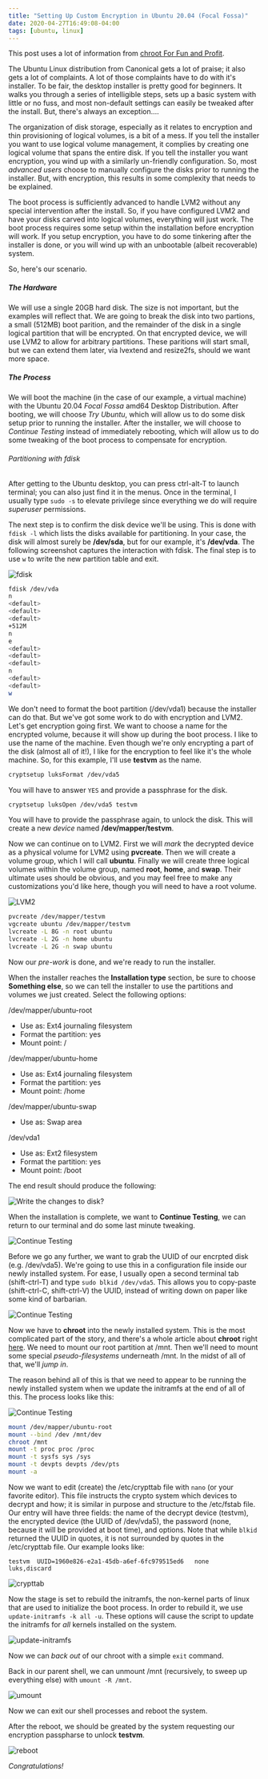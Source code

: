 ```yaml
---
title: "Setting Up Custom Encryption in Ubuntu 20.04 (Focal Fossa)"
date: 2020-04-27T16:49:08-04:00
tags: [ubuntu, linux]
---
```


This post uses a lot of information from [chroot For Fun and Profit](/posts/chroot_for_fun_and_profit/).

The Ubuntu Linux distribution from Canonical gets a lot of praise; it also gets a lot of complaints. A lot of those complaints have to do with it's installer. To be fair, the desktop installer is pretty good for beginners. It walks you through a series of intelligible steps, sets up a basic system with little or no fuss, and most non-default settings can easily be tweaked after the install. But, there's always an exception....

The organization of disk storage, especially as it relates to encryption and thin provisioning of logical volumes, is a bit of a mess. If you tell the installer you want to use logical volume management, it complies by creating one logical volume that spans the entire disk. If you tell the installer you want encryption, you wind up with a similarly un-friendly configuration. So, most _advanced users_ choose to manually configure the disks prior to running the installer. But, with encryption, this results in some complexity that needs to be explained.

The boot process is sufficiently advanced to handle LVM2 without any special intervention after the install. So, if you have configured LVM2 and have your disks carved into logical volumes, everything will just work. The boot process requires some setup within the installation before encryption will work. If you setup encryption, you have to do some tinkering after the installer is done, or you will wind up with an unbootable (albeit recoverable) system.

So, here's our scenario.

##### The Hardware

We will use a single 20GB hard disk. The size is not important, but the examples will reflect that. We are going to break the disk into two partions, a small (512MB) boot parition, and the remainder of the disk in a single logical partition that will be encrypted. On that encrypted device, we will use LVM2 to allow for arbitrary partitions. These paritions will start small, but we can extend them later, via lvextend and resize2fs, should we want more space.

##### The Process

We will boot the machine (in the case of our example, a virtual machine) with the Ubuntu 20.04 _Focal Fossa_ amd64 Desktop Distribution. After booting, we will choose _Try Ubuntu_, which will allow us to do some disk setup prior to running the installer. After the installer, we will choose to _Continue Testing_ instead of immediately rebooting, which will allow us to do some tweaking of the boot process to compensate for encryption.

###### Partitioning with fdisk

After getting to the Ubuntu desktop, you can press ctrl-alt-T to launch terminal; you can also just find it in the menus. Once in the terminal, I usually type `sudo -s` to elevate privilege since everything we do will require _superuser_  permissions.

The next step is to confirm the disk device we'll be using. This is done with `fdisk -l` which lists the disks available for partitioning. In your case, the disk will almost surely be **/dev/sda**, but for our example, it's **/dev/vda**. The following screenshot captures the interaction with fdisk. The final step is to use `w` to write the new partition table and exit.

![fdisk](/img/encryption_screenshot_1.png)

```bash
fdisk /dev/vda
n
<default>
<default>
<default>
+512M
n
e
<default>
<default>
<default>
n
<default>
<default>
w
```

We don't need to format the boot partition (/dev/vda1) because the installer can do that. But we've got some work to do with encryption and LVM2. Let's get encryption going first. We want to choose a name for the encrypted volume, because it will show up during the boot process. I like to use the name of the machine. Even though we're only encrypting a part of the disk (almost all of it!), I like for the encryption to feel like it's the whole machine. So, for this example, I'll use **testvm** as the name.

```bash
cryptsetup luksFormat /dev/vda5
```

You will have to answer `YES` and provide a passphrase for the disk.

```bash
cryptsetup luksOpen /dev/vda5 testvm
```

You will have to provide the passphrase again, to unlock the disk. This will create a new _device_ named **/dev/mapper/testvm**.

Now we can continue on to LVM2. First we will _mark_ the decrypted device as a physical volume for LVM2 using **pvcreate**. Then we will create a volume group, which I will call **ubuntu**. Finally we will create three logical volumes within the volume group, named **root**, **home**, and **swap**. Their ultimate uses should be obvious, and you may feel free to make any customizations you'd like here, though you will need to have a root volume.

![LVM2](/img/encryption_screenshot_2.png)

```bash
pvcreate /dev/mapper/testvm
vgcreate ubuntu /dev/mapper/testvm
lvcreate -L 8G -n root ubuntu
lvcreate -L 2G -n home ubuntu
lvcreate -L 2G -n swap ubuntu
```

Now our _pre-work_ is done, and we're ready to run the installer.

When the installer reaches the **Installation type** section, be sure to choose **Something else**, so we can tell the installer to use the partitions and volumes we just created. Select the following options:

/dev/mapper/ubuntu-root
* Use as: Ext4 journaling filesystem
* Format the partition: yes
* Mount point: /

/dev/mapper/ubuntu-home
* Use as: Ext4 journaling filesystem
* Format the partition: yes
* Mount point: /home

/dev/mapper/ubuntu-swap
* Use as: Swap area

/dev/vda1
* Use as: Ext2 filesystem
* Format the partition: yes
* Mount point: /boot

The end result should produce the following:

![Write the changes to disk?](/img/encryption_screenshot_3.png)

When the installation is complete, we want to **Continue Testing**, we can return to our terminal and do some last minute tweaking.

![Continue Testing](/img/encryption_screenshot_4.png)

Before we go any further, we want to grab the UUID of our encrpted disk (e.g. /dev/vda5). We're going to use this in a configuration file inside our newly installed system. For ease, I usually open a second terminal tab (shift-ctrl-T) and type `sudo blkid /dev/vda5`. This allows you to copy-paste (shift-ctrl-C, shift-ctrl-V) the UUID, instead of writing down on paper like some kind of barbarian.

![Continue Testing](/img/encryption_screenshot_5.png)

Now we have to **chroot** into the newly installed system. This is the most complicated part of the story, and there's a whole article about **chroot** right [here](/posts/chroot_for_fun_and_profit). We need to mount our root partition at /mnt. Then we'll need to mount some special _pseudo-filesystems_ underneath /mnt. In the midst of all of that, we'll _jump in_.

The reason behind all of this is that we need to appear to be running the newly installed system when we update the initramfs at the end of all of this. The process looks like this:

![Continue Testing](/img/encryption_screenshot_6.png)

```bash
mount /dev/mapper/ubuntu-root
mount --bind /dev /mnt/dev
chroot /mnt
mount -t proc proc /proc
mount -t sysfs sys /sys
mount -t devpts devpts /dev/pts
mount -a
```

Now we want to edit (create) the /etc/crypttab file with `nano` (or your favorite editor). This file instructs the crypto system which devices to decrypt and how; it is similar in purpose and structure to the /etc/fstab file. Our entry will have three fields: the name of the decrypt device (testvm), the encrypted device (the UUID of /dev/vda5), the password (none, because it will be provided at boot time), and options. Note that while `blkid` returned the UUID in quotes, it is not surrounded by quotes in the /etc/crypttab file.  Our example looks like:

```file
testvm  UUID=1960e826-e2a1-45db-a6ef-6fc979515ed6   none    luks,discard
```

![crypttab](/img/encryption_screenshot_7.png)

Now the stage is set to rebuild the initramfs, the non-kernel parts of linux that are used to initialize the boot process. In order to rebuild it, we use `update-initramfs -k all -u`. These options will cause the script to update the initramfs for _all_ kernels installed on the system.

![update-initramfs](/img/encryption_screenshot_8.png)

Now we can _back out_ of our chroot with a simple `exit` command.

Back in our parent shell, we can unmount /mnt (recursively, to sweep up everything else) with `umount -R /mnt`.

![umount](/img/encryption_screenshot_9.png)

Now we can exit our shell processes and reboot the system.

After the reboot, we should be greated by the system requesting our encryption passpharse to unlock **testvm**.

![reboot](/img/encryption_screenshot_final.png)

_Congratulations!_